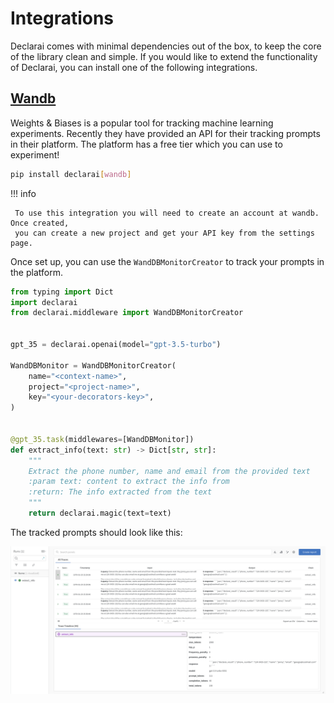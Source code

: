 # Integrations

Declarai comes with minimal dependencies out of the box, to keep the core of the library clean and simple.
If you would like to extend the functionality of Declarai, you can install one of the following integrations.

## [Wandb](https://wandb.ai/site)

Weights & Biases is a popular tool for tracking machine learning experiments.
Recently they have provided an API for their tracking prompts in their platform.
The platform has a free tier which you can use to experiment!

```bash
pip install declarai[wandb]
```

!!! info

     To use this integration you will need to create an account at wandb. Once created, 
     you can create a new project and get your API key from the settings page.


Once set up, you can use the `WandDBMonitorCreator` to track your prompts in the platform.

```python
from typing import Dict
import declarai
from declarai.middleware import WandDBMonitorCreator


gpt_35 = declarai.openai(model="gpt-3.5-turbo")

WandDBMonitor = WandDBMonitorCreator(
    name="<context-name>",
    project="<project-name>",
    key="<your-decorators-key>",
)


@gpt_35.task(middlewares=[WandDBMonitor])
def extract_info(text: str) -> Dict[str, str]:
    """
    Extract the phone number, name and email from the provided text
    :param text: content to extract the info from
    :return: The info extracted from the text
    """
    return declarai.magic(text=text)
```
The tracked prompts should look like this:
<p align="center">
<img src="../../img/WeightsAndBiases-dashboard.png" alt="WeightsAndBiases-dashboard">
</p>

